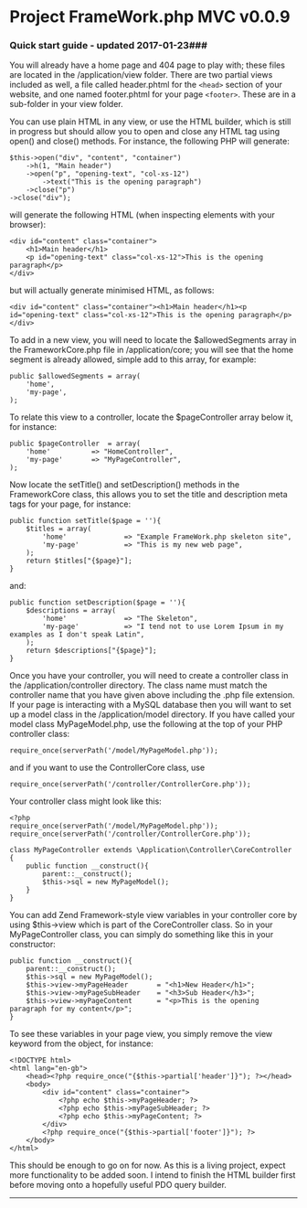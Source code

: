 # Project FrameWork.php MVC v0.0.9 #

### Quick start guide - updated 2017-01-23###

You will already have a home page and 404 page to play with; these files are located in the /application/view folder. There are two partial views included as well, a file called header.phtml for the ```<head>``` section of your website, and one named footer.phtml for your page ```<footer>```. These are in a sub-folder in your view folder.

You can use plain HTML in any view, or use the HTML builder, which is still in progress but should allow you to open and close any HTML tag using open() and close() methods. For instance, the following PHP will generate:

	$this->open("div", "content", "container")
		->h(1, "Main header")
		->open("p", "opening-text", "col-xs-12")
			->text("This is the opening paragraph")
		->close("p")
	->close("div");

will generate the following HTML (when inspecting elements with your browser):

	<div id="content" class="container">
		<h1>Main header</h1>
		<p id="opening-text" class="col-xs-12">This is the opening paragraph</p>
	</div>

but will actually generate minimised HTML, as follows:

	<div id="content" class="container"><h1>Main header</h1><p id="opening-text" class="col-xs-12">This is the opening paragraph</p></div>

To add in a new view, you will need to locate the $allowedSegments array in the FrameworkCore.php file in /application/core; you will see that the home segment is already allowed, simple add to this array, for example:

	public $allowedSegments	= array(
		'home',
		'my-page',
	);

To relate this view to a controller, locate the $pageController array below it, for instance:

	public $pageController	= array(
		'home'			=> "HomeController",
		'my-page'		=> "MyPageController",
	);

Now locate the setTitle() and setDescription() methods in the FrameworkCore class, this allows you to set the title and description meta tags for your page, for instance:

	public function setTitle($page = ''){
	    $titles = array(
			'home'				=> "Example FrameWork.php skeleton site",
			'my-page'			=> "This is my new web page",
	    );
	    return $titles["{$page}"];
	}

and:

	public function setDescription($page = ''){
	    $descriptions = array(
            'home'				=> "The Skeleton",
			'my-page'			=> "I tend not to use Lorem Ipsum in my examples as I don't speak Latin",
	    );
	    return $descriptions["{$page}"];
	}

Once you have your controller, you will need to create a controller class in the /application/controller directory. The class name must match the controller name that you have given above including the .php file extension. If your page is interacting with a MySQL database then you will want to set up a model class in the /application/model directory. If you have called your model class MyPageModel.php, use the following at the top of your PHP controller class:

	require_once(serverPath('/model/MyPageModel.php'));

and if you want to use the ControllerCore class, use

	require_once(serverPath('/controller/ControllerCore.php'));

Your controller class might look like this:

	<?php
	require_once(serverPath('/model/MyPageModel.php'));
	require_once(serverPath('/controller/ControllerCore.php'));

	class MyPageController extends \Application\Controller\CoreController
	{
		public function __construct(){
			parent::__construct();
			$this->sql = new MyPageModel();
		}
	}

You can add Zend Framework-style view variables in your controller core by using $this->view which is part of the CoreController class. So in your MyPageController class, you can simply do something like this in your constructor:

	public function __construct(){
		parent::__construct();
		$this->sql = new MyPageModel();
		$this->view->myPageHeader		= "<h1>New Header</h1>";
		$this->view->myPageSubHeader	= "<h3>Sub Header</h3>";
		$this->view->myPageContent		= "<p>This is the opening paragraph for my content</p>";
	}

To see these variables in your page view, you simply remove the view keyword from the object, for instance:

	<!DOCTYPE html>
	<html lang="en-gb">
    	<head><?php require_once("{$this->partial['header']}"); ?></head>
    	<body>
    		<div id="content" class="container">
				<?php echo $this->myPageHeader; ?>
				<?php echo $this->myPageSubHeader; ?>
				<?php echo $this->myPageContent; ?>
			</div>
			<?php require_once("{$this->partial['footer']}"); ?>
		</body>
	</html>

This should be enough to go on for now. As this is a living project, expect more functionality to be added soon. I intend to finish the HTML builder first before moving onto a hopefully useful PDO query builder.

---
